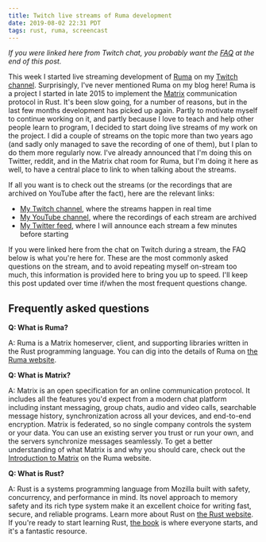 ```yaml
---
title: Twitch live streams of Ruma development
date: 2019-08-02 22:31 PDT
tags: rust, ruma, screencast
---
```


*If you were linked here from Twitch chat, you probably want the <a href="#frequently-asked-questions">FAQ</a> at the end of this post.*


This week I started live streaming development of [Ruma](https://www.ruma.io/) on my [Twitch channel](https://www.twitch.com/jimmycuadra).
Surprisingly, I've never mentioned Ruma on my blog here!
Ruma is a project I started in late 2015 to implement the [Matrix](https://matrix.org) communication protocol in Rust.
It's been slow going, for a number of reasons, but in the last few months development has picked up again.
Partly to motivate myself to continue working on it, and partly because I love to teach and help other people learn to program, I decided to start doing live streams of my work on the project.
I did a couple of streams on the topic more than two years ago (and sadly only managed to save the recording of one of them), but I plan to do them more regularly now.
I've already announced that I'm doing this on Twitter, reddit, and in the Matrix chat room for Ruma, but I'm doing it here as well, to have a central place to link to when talking about the streams.

If all you want is to check out the streams (or the recordings that are archived on YouTube after the fact), here are the relevant links:

* [My Twitch channel](https://www.twitch.com/jimmycuadra), where the streams happen in real time
* [My YouTube channel](https://www.youtube.com/channel/UCnflGGv5ZM2kdn9RPb2NG6Q), where the recordings of each stream are archived
* [My Twitter feed](https://twitter.com/jimmycuadra), where I will announce each stream a few minutes before starting

If you were linked here from the chat on Twitch during a stream, the FAQ below is what you're here for.
These are the most commonly asked questions on the stream, and to avoid repeating myself on-stream too much, this information is provided here to bring you up to speed.
I'll keep this post updated over time if/when the most frequent questions change.

## Frequently asked questions

**Q: What is Ruma?**

A: Ruma is a Matrix homeserver, client, and supporting libraries written in the Rust programming language.
You can dig into the details of Ruma on [the Ruma website](https://www.ruma.io/).

**Q: What is Matrix?**

A: Matrix is an open specification for an online communication protocol.
It includes all the features you'd expect from a modern chat platform including instant messaging, group chats, audio and video calls, searchable message history, synchronization across all your devices, and end-to-end encryption.
Matrix is federated, so no single company controls the system or your data.
You can use an existing server you trust or run your own, and the servers synchronize messages seamlessly.
To get a better understanding of what Matrix is and why you should care, check out the [Introduction to Matrix](https://www.ruma.io/docs/matrix/) on the Ruma website.

**Q: What is Rust?**

A: Rust is a systems programming language from Mozilla built with safety, concurrency, and performance in mind.
Its novel approach to memory safety and its rich type system make it an excellent choice for writing fast, secure, and reliable programs.
Learn more about Rust on [the Rust website](https://www.rust-lang.org/).
If you're ready to start learning Rust, [the book](https://doc.rust-lang.org/book/) is where everyone starts, and it's a fantastic resource.
